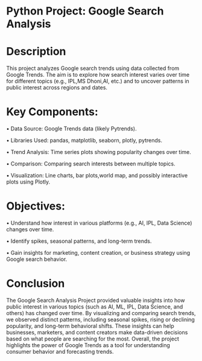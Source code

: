 # Python Project: Google Search Analysis
# Description
This project analyzes Google search trends using data collected from Google Trends. The aim is to explore how search interest varies over time for different topics (e.g., IPL,MS Dhoni,AI, etc.) and to uncover patterns in public interest across regions and dates.
# Key Components:
•	Data Source: Google Trends data (likely Pytrends).

•	Libraries Used: pandas, matplotlib, seaborn, plotly, pytrends.

•	Trend Analysis: Time series plots showing popularity changes over time.

•	Comparison: Comparing search interests between multiple topics.

•	Visualization: Line charts, bar plots,world map, and possibly interactive plots using Plotly.
# Objectives:
•	Understand how interest in various platforms (e.g., AI, IPL, Data Science) changes over time.

•	Identify spikes, seasonal patterns, and long-term trends.

•	Gain insights for marketing, content creation, or business strategy using Google search behavior.
# Conclusion
The Google Search Analysis Project provided valuable insights into how public interest in various topics (such as AI, ML, IPL, Data Science, and others) has changed over time. By visualizing and comparing search trends, we observed distinct patterns, including seasonal spikes, rising or declining popularity, and long-term behavioral shifts. These insights can help businesses, marketers, and content creators make data-driven decisions based on what people are searching for the most. Overall, the project highlights the power of Google Trends as a tool for understanding consumer behavior and forecasting trends.

